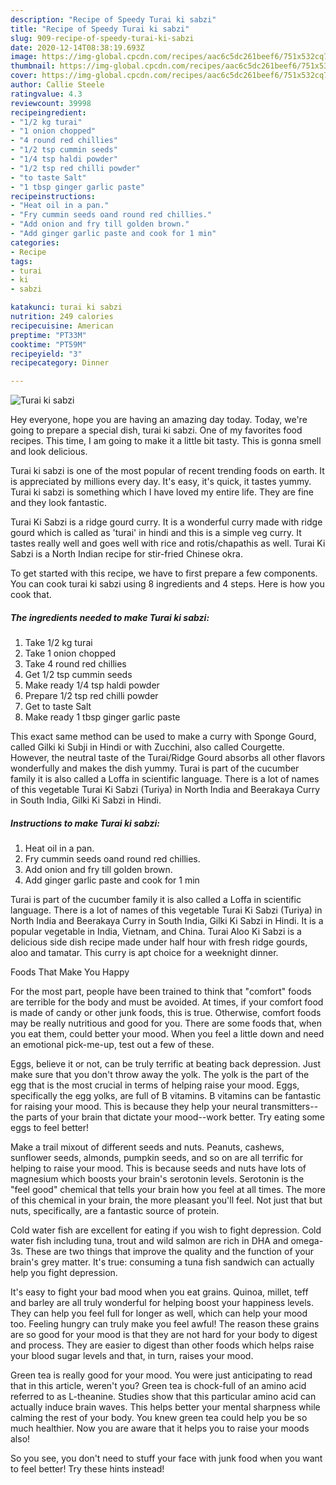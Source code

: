 ```yaml
---
description: "Recipe of Speedy Turai ki sabzi"
title: "Recipe of Speedy Turai ki sabzi"
slug: 909-recipe-of-speedy-turai-ki-sabzi
date: 2020-12-14T08:38:19.693Z
image: https://img-global.cpcdn.com/recipes/aac6c5dc261beef6/751x532cq70/turai-ki-sabzi-recipe-main-photo.jpg
thumbnail: https://img-global.cpcdn.com/recipes/aac6c5dc261beef6/751x532cq70/turai-ki-sabzi-recipe-main-photo.jpg
cover: https://img-global.cpcdn.com/recipes/aac6c5dc261beef6/751x532cq70/turai-ki-sabzi-recipe-main-photo.jpg
author: Callie Steele
ratingvalue: 4.3
reviewcount: 39998
recipeingredient:
- "1/2 kg turai"
- "1 onion chopped"
- "4 round red chillies"
- "1/2 tsp cummin seeds"
- "1/4 tsp haldi powder"
- "1/2 tsp red chilli powder"
- "to taste Salt"
- "1 tbsp ginger garlic paste"
recipeinstructions:
- "Heat oil in a pan."
- "Fry cummin seeds oand round red chillies."
- "Add onion and fry till golden brown."
- "Add ginger garlic paste and cook for 1 min"
categories:
- Recipe
tags:
- turai
- ki
- sabzi

katakunci: turai ki sabzi 
nutrition: 249 calories
recipecuisine: American
preptime: "PT33M"
cooktime: "PT59M"
recipeyield: "3"
recipecategory: Dinner

---
```



![Turai ki sabzi](https://img-global.cpcdn.com/recipes/aac6c5dc261beef6/751x532cq70/turai-ki-sabzi-recipe-main-photo.jpg)

Hey everyone, hope you are having an amazing day today. Today, we're going to prepare a special dish, turai ki sabzi. One of my favorites food recipes. This time, I am going to make it a little bit tasty. This is gonna smell and look delicious.

Turai ki sabzi is one of the most popular of recent trending foods on earth. It is appreciated by millions every day. It's easy, it's quick, it tastes yummy. Turai ki sabzi is something which I have loved my entire life. They are fine and they look fantastic.

Turai Ki Sabzi is a ridge gourd curry. It is a wonderful curry made with ridge gourd which is called as &#39;turai&#39; in hindi and this is a simple veg curry. It tastes really well and goes well with rice and rotis/chapathis as well. Turai Ki Sabzi is a North Indian recipe for stir-fried Chinese okra.


To get started with this recipe, we have to first prepare a few components. You can cook turai ki sabzi using 8 ingredients and 4 steps. Here is how you cook that.

<!--inarticleads1-->

##### The ingredients needed to make Turai ki sabzi:

1. Take 1/2 kg turai
1. Take 1 onion chopped
1. Take 4 round red chillies
1. Get 1/2 tsp cummin seeds
1. Make ready 1/4 tsp haldi powder
1. Prepare 1/2 tsp red chilli powder
1. Get to taste Salt
1. Make ready 1 tbsp ginger garlic paste


This exact same method can be used to make a curry with Sponge Gourd, called Gilki ki Subji in Hindi or with Zucchini, also called Courgette. However, the neutral taste of the Turai/Ridge Gourd absorbs all other flavors wonderfully and makes the dish yummy. Turai is part of the cucumber family it is also called a Loffa in scientific language. There is a lot of names of this vegetable Turai Ki Sabzi (Turiya) in North India and Beerakaya Curry in South India, Gilki Ki Sabzi in Hindi. 

<!--inarticleads2-->

##### Instructions to make Turai ki sabzi:

1. Heat oil in a pan.
1. Fry cummin seeds oand round red chillies.
1. Add onion and fry till golden brown.
1. Add ginger garlic paste and cook for 1 min


Turai is part of the cucumber family it is also called a Loffa in scientific language. There is a lot of names of this vegetable Turai Ki Sabzi (Turiya) in North India and Beerakaya Curry in South India, Gilki Ki Sabzi in Hindi. It is a popular vegetable in India, Vietnam, and China. Turai Aloo Ki Sabzi is a delicious side dish recipe made under half hour with fresh ridge gourds, aloo and tamatar. This curry is apt choice for a weeknight dinner. 

Foods That Make You Happy


For the most part, people have been trained to think that "comfort" foods are terrible for the body and must be avoided. At times, if your comfort food is made of candy or other junk foods, this is true. Otherwise, comfort foods may be really nutritious and good for you. There are some foods that, when you eat them, could better your mood. When you feel a little down and need an emotional pick-me-up, test out a few of these.

Eggs, believe it or not, can be truly terrific at beating back depression. Just make sure that you don't throw away the yolk. The yolk is the part of the egg that is the most crucial in terms of helping raise your mood. Eggs, specifically the egg yolks, are full of B vitamins. B vitamins can be fantastic for raising your mood. This is because they help your neural transmitters--the parts of your brain that dictate your mood--work better. Try eating some eggs to feel better!

Make a trail mixout of different seeds and nuts. Peanuts, cashews, sunflower seeds, almonds, pumpkin seeds, and so on are all terrific for helping to raise your mood. This is because seeds and nuts have lots of magnesium which boosts your brain's serotonin levels. Serotonin is the "feel good" chemical that tells your brain how you feel at all times. The more of this chemical in your brain, the more pleasant you'll feel. Not just that but nuts, specifically, are a fantastic source of protein.

Cold water fish are excellent for eating if you wish to fight depression. Cold water fish including tuna, trout and wild salmon are rich in DHA and omega-3s. These are two things that improve the quality and the function of your brain's grey matter. It's true: consuming a tuna fish sandwich can actually help you fight depression. 

It's easy to fight your bad mood when you eat grains. Quinoa, millet, teff and barley are all truly wonderful for helping boost your happiness levels. They can help you feel full for longer as well, which can help your mood too. Feeling hungry can truly make you feel awful! The reason these grains are so good for your mood is that they are not hard for your body to digest and process. They are easier to digest than other foods which helps raise your blood sugar levels and that, in turn, raises your mood.

Green tea is really good for your mood. You were just anticipating to read that in this article, weren't you? Green tea is chock-full of an amino acid referred to as L-theanine. Studies show that this particular amino acid can actually induce brain waves. This helps better your mental sharpness while calming the rest of your body. You knew green tea could help you be so much healthier. Now you are aware that it helps you to raise your moods also!

So you see, you don't need to stuff your face with junk food when you want to feel better! Try  these hints  instead!

